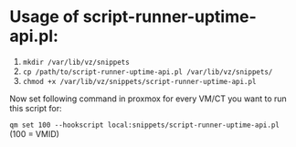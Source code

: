 # Usage of script-runner-uptime-api.pl: #

1. `mkdir /var/lib/vz/snippets`
2. `cp /path/to/script-runner-uptime-api.pl /var/lib/vz/snippets/`
3. `chmod +x /var/lib/vz/snippets/script-runner-uptime-api.pl`

Now set following command in proxmox for every VM/CT you want to run this script for:

`qm set 100 --hookscript local:snippets/script-runner-uptime-api.pl` (100 = VMID)